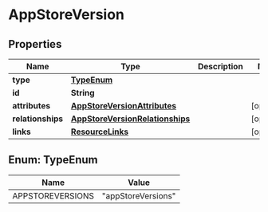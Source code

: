 

# AppStoreVersion


## Properties

| Name | Type | Description | Notes |
|------------ | ------------- | ------------- | -------------|
|**type** | [**TypeEnum**](#TypeEnum) |  |  |
|**id** | **String** |  |  |
|**attributes** | [**AppStoreVersionAttributes**](AppStoreVersionAttributes.md) |  |  [optional] |
|**relationships** | [**AppStoreVersionRelationships**](AppStoreVersionRelationships.md) |  |  [optional] |
|**links** | [**ResourceLinks**](ResourceLinks.md) |  |  [optional] |



## Enum: TypeEnum

| Name | Value |
|---- | -----|
| APPSTOREVERSIONS | &quot;appStoreVersions&quot; |




